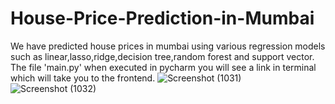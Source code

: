 # House-Price-Prediction-in-Mumbai
We have predicted house prices in mumbai using various regression models such as linear,lasso,ridge,decision tree,random forest and support vector.
The file 'main.py' when executed in pycharm you will see a link in terminal which will take you to the frontend.
![Screenshot (1031)](https://github.com/prathamesh888/House-Price-Prediction-in-Mumbai/assets/102757660/f1f2f670-9a76-46a0-b1c6-7ffb3631c1d5)
![Screenshot (1032)](https://github.com/prathamesh888/House-Price-Prediction-in-Mumbai/assets/102757660/89a500bf-89ce-4948-92b6-032d5d31be86)
